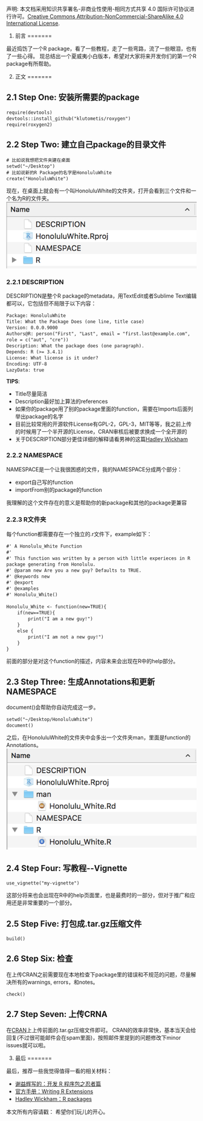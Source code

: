 声明: 本文档采用知识共享署名-非商业性使用-相同方式共享 4.0
国际许可协议进行许可。[Creative Commons
Attribution-NonCommercial-ShareAlike 4.0 International
License](https://creativecommons.org/licenses/by-nc-sa/4.0/deed.zh).

1. 前言
=======

最近捣饬了一个R
package，看了一些教程，走了一些弯路，流了一些眼泪，也有了一些心得。
现总结出一个夏威夷小白版本，希望对大家将来开发你们的第一个R
package有所帮助。

2. 正文
=======

2.1 Step One: 安装所需要的package
---------------------------------

    require(devtools)
    devtools::install_github("klutometis/roxygen")
    require(roxygen2)

2.2 Step Two: 建立自己package的目录文件
---------------------------------------

    # 比如说我想把文件夹建在桌面
    setwd("~/Desktop")
    # 比如说新的R Package的名字是HonoluluWhite
    create("HonoluluWhite")

现在，在桌面上就会有一个叫HonoluluWhite的文件夹，打开会看到三个文件和一个名为R的文件夹。
![](./figure/Screen_Shot.png)


### 2.2.1 DESCRIPTION

DESCRIPTION是整个R package的metadata，用TextEdit或者Sublime
Text编辑都可以，它包括但不局限于以下内容：

    Package: HonoluluWhite
    Title: What the Package Does (one line, title case)
    Version: 0.0.0.9000
    Authors@R: person("First", "Last", email = "first.last@example.com", role = c("aut", "cre"))
    Description: What the package does (one paragraph).
    Depends: R (>= 3.4.1)
    License: What license is it under?
    Encoding: UTF-8
    LazyData: true

**TIPS**: 

-   Title尽量简洁
-   Description最好加上算法的references
-   如果你的package用了别的package里面的function，需要在Imports后面列举出package的名字
-   目前比较常用的开源软件License有GPL-2，GPL-3，MIT等等，我之前上传的时候用了一个半开源的License，CRAN审核后被要求换成一个全开源的
-   关于DESCRIPTION部分更佳详细的解释请看男神的这篇[Hadley Wickham](http://r-pkgs.had.co.nz/description.html)



### 2.2.2 NAMESPACE

NAMESPACE是一个让我很困惑的文件，我的NAMESPACE分成两个部分： 

-   export自己写的function
-   importFrom别的package的function

我理解的这个文件存在的意义是帮助你的新package和其他的package更兼容

### 2.2.3 R文件夹

每个function都需要存在一个独立的.r文件下，example如下：

    #' A Honolulu_White Function
    #'
    #' This function was written by a person with little experieces in R package generating from Honolulu.
    #' @param new Are you a new guy? Defaults to TRUE.
    #' @keywords new
    #' @export
    #' @examples
    #' Honolulu_White()
     
    Honolulu_White <- function(new=TRUE){
        if(new==TRUE){
            print("I am a new guy!")
        }
        else {
            print("I am not a new guy!")
        }
    }

前面的部分是对这个function的描述，内容未来会出现在R中的help部分。

2.3 Step Three: 生成Annotations和更新NAMESPACE
----------------------------------------------

document()会帮助你自动完成这一步。

    setwd("~/Desktop/HonoluluWhite")
    document()

之后，在HonoluluWhite的文件夹中会多出一个文件夹man，里面是function的Annotations。
![](./figure/Screen_Shot_1.png)

2.4 Step Four: 写教程--Vignette
------------------------------------

    use_vignette("my-vignette")
    
这部分将来也会出现在R中的help页面里，也是最费时的一部分，但对于推广和应用还是非常重要的一个部分。


2.5 Step Five: 打包成.tar.gz压缩文件
------------------------------------

    build()

2.6 Step Six: 检查
-------------------

在上传CRAN之前需要现在本地检查下package里的错误和不规范的问题，尽量解决所有的warnings,
errors，和notes。

    check()

2.7 Step Seven: 上传CRNA
------------

在[CRAN](https://cran.r-project.org/submit.html)上上传前面的.tar.gz压缩文件即可。
CRAN的效率非常快，基本当天会给回复(不过很可能邮件会在spam里面)，按照邮件里提到的问题修改下minor
issues就可以啦。

3. 最后
=======

最后，推荐一些我觉得值得一看的相关材料：

-   [谢益辉写的：开发 R 程序包之忍者篇](https://cosx.org/2011/05/write-r-packages-like-a-ninja)
-   [官方手册：Writing R Extensions](https://cran.r-project.org/doc/manuals/R-exts.html)
-   [Hadley Wickham：R packages](http://r-pkgs.had.co.nz/)

本文所有内容请戳：
希望你们玩儿的开心。



